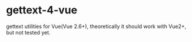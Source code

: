 # gettext-4-vue
gettext utilities for Vue(Vue 2.6+), theoretically it should work with Vue2+, but not tested yet.
